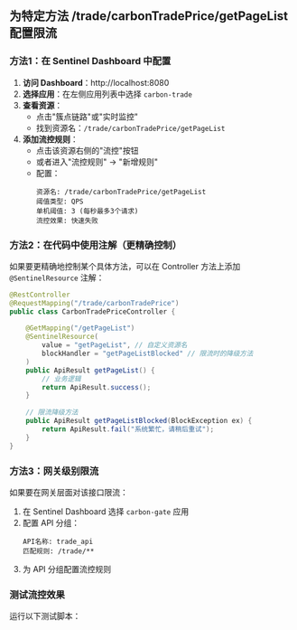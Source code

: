 ## 为特定方法 /trade/carbonTradePrice/getPageList 配置限流

### 方法1：在 Sentinel Dashboard 中配置

1. **访问 Dashboard**：http://localhost:8080
2. **选择应用**：在左侧应用列表中选择 `carbon-trade`
3. **查看资源**：
   - 点击"簇点链路"或"实时监控"
   - 找到资源名：`/trade/carbonTradePrice/getPageList`
4. **添加流控规则**：
   - 点击该资源右侧的"流控"按钮
   - 或者进入"流控规则" -> "新增规则"
   - 配置：
     ```
     资源名: /trade/carbonTradePrice/getPageList
     阈值类型: QPS
     单机阈值: 3 (每秒最多3个请求)
     流控效果: 快速失败
     ```

### 方法2：在代码中使用注解（更精确控制）

如果要更精确地控制某个具体方法，可以在 Controller 方法上添加 `@SentinelResource` 注解：

```java
@RestController
@RequestMapping("/trade/carbonTradePrice")
public class CarbonTradePriceController {
    
    @GetMapping("/getPageList")
    @SentinelResource(
        value = "getPageList", // 自定义资源名
        blockHandler = "getPageListBlocked" // 限流时的降级方法
    )
    public ApiResult getPageList() {
        // 业务逻辑
        return ApiResult.success();
    }
    
    // 限流降级方法
    public ApiResult getPageListBlocked(BlockException ex) {
        return ApiResult.fail("系统繁忙，请稍后重试");
    }
}
```

### 方法3：网关级别限流

如果要在网关层面对该接口限流：

1. 在 Sentinel Dashboard 选择 `carbon-gate` 应用
2. 配置 API 分组：
   ```
   API名称: trade_api
   匹配规则: /trade/**
   ```
3. 为 API 分组配置流控规则

### 测试流控效果

运行以下测试脚本：
